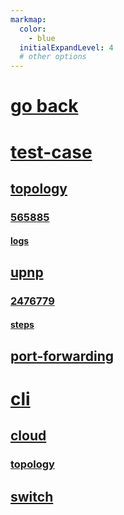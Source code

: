 ```yaml
---
markmap:
  color:
    - blue
  initialExpandLevel: 4
  # other options
---
```


# [go back](../index.html)
# [test-case](test-case/index.html)
## [topology](test-case/topology/index.html)
### [565885](test-case/topology/565885/index.html)
#### [logs](test-case/topology/565885/logs/index.html)
## [upnp](test-case/upnp/index.html)
### [2476779](test-case/upnp/2476779/index.html)
#### [steps](test-case/upnp/2476779/steps/index.html)
## [port-forwarding](test-case/port-forwarding/index.html)
# [cli](cli/index.html)
## [cloud](cli/cloud/index.html)
### [topology](cli/cloud/topology/index.html)
## [switch](cli/switch/index.html)
